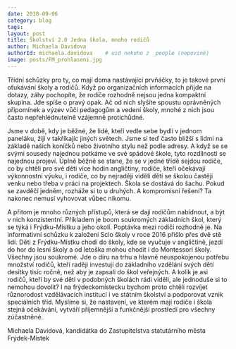 ```yaml
---
date: 2018-09-06
category: blog
tags:
layout: post
title: Školství 2.0 Jedna škola, mnoho rodičů
author: Michaela Davidova
authorId: michaela.davidova    # uid nekoho z _people (nepoviné)
image: posts/FM_prohlaseni.jpg
---
```

Třídní schůzky pro ty, co mají doma nastávající prvňáčky, to je takové první oťukávání školy a rodičů. Když po organizačních informacích přijde na dotazy, záhy pochopíte, že rodiče rozhodně nejsou jedna kompaktní skupina. Jde spíše o pravý opak. Ač od nich slyšíte spoustu oprávněných připomínek a výzev vůči pedagogům a vedení školy, mnohé z nich jsou často nepřehlédnutelně vzájemně protichůdné.

Jsme v době, kdy je běžné, že lidé, kteří vedle sebe bydlí v jednom paneláku, žijí v takříkajíc jiných světech. Jsme si teď často bližší s lidmi na základě našich koníčků nebo životního stylu než podle adresy. A když se se svými sousedy najednou potkáme ve své spádové škole, tyto rozdílnosti se najednou projeví. Úplně běžně se stane, že se v jedné třídě sejdou rodiče, co by chtěli pro své děti více hodin angličtiny, rodiče, kteří očekávají výkonnostní výuku, i rodiče, co by nejraději viděli děti se školou častěji venku nebo třeba v práci na projektech. Škola se dostává do šachu. Pokud se zavděčí jedněm, rozháže si to u druhých. A kompromisní řešení? Ta nakonec nemusí vyhovovat vůbec nikomu.

A přitom je mnoho různých přístupů, která se dají rodičům nabídnout, a být v nich konzistentní. Příkladem je boom soukromých základních škol, který se týká i Frýdku-Místku a jeho okolí. Poptávka mezi rodiči rozhodně je. Na informativní schůzku k založení Scio školy v roce 2016 přišlo přes dvě stě lidí. Děti z Frýdku-Místku chodí do školy, kde se vyučuje v angličtině, jezdí do hor do lesní školy a od letoška mohou chodit i do Montessori školy. Všechny jsou soukromé. Jde o díru na trhu a hlavně neuspokojenou potřebu množství rodičů, kteří raději investují do základního vzdělání svých dětí desítky tisíc ročně, než aby je zapsali do škol veřejných. A kolik je asi rodičů, kteří by své děti v podobných školách rádi viděli, ale jednoduše si to nemohou dovolit? I na frýdeckomístecku bychom proto chtěli rozvíjet různorodost vzdělávacích institucí i ve státním školství a podporovat vznik speciálních tříd. Myslíme si, že nastavení, ve kterém mají rodiče i škola stejná očekávání, vytváří příjemnější a funkčnější prostředí pro všechny zúčastněné.

Michaela Davidová, kandidátka do Zastupitelstva statutárního města Frýdek-Místek
